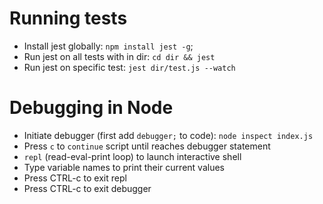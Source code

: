# Running tests
* Install jest globally: `npm install jest -g`;
* Run jest on all tests with in dir: `cd dir && jest`
* Run jest on specific test: `jest dir/test.js --watch`

# Debugging in Node
* Initiate debugger (first add `debugger;` to code): `node inspect index.js`
* Press `c` to `continue` script until reaches debugger statement
* `repl` (read-eval-print loop) to launch interactive shell
* Type variable names to print their current values
* Press CTRL-c to exit repl
* Press CTRL-c to exit debugger